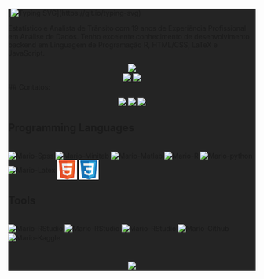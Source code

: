 
<div style="background-color: #242424;">
            
  [![Typing SVG](https://readme-typing-svg.herokuapp.com/?color=FF0000&size=35&center=true&vCenter=true&width=1000&lines=Olá.Sou+Mário+Diego;Um+Desenvolvedor+em+Desenvolvimento;)](https://git.io/typing-svg)


Estatístico e Analista de Trânsito com 19 anos de Experiência Profissional em Análise de Dados. Tenho excelente conhecimento de desenvolvimento backend em Linguagem de Programação R, HTML/CSS, LaTeX e JavaScript.

<div align="center">
    <img height="120em" src="https://github-readme-streak-stats.herokuapp.com?user=MarioDhiego&theme=algolia&include_all_commits=true"/>
</div>

<div align="center">
  <a href="https://github.com/MarioDhiego">
  <img height="100em" src="https://github-readme-stats.vercel.app/api?username=MarioDhiego&show_icons=true&theme=algolia&include_all_commits=true"/>
  <img height="100em" src="https://github-readme-stats.vercel.app/api/top-langs?username=MarioDhiego&show_icons=true&theme=algolia&include_all_commits=true&layout=compact&langs_count=16&hide=javascript,HTML,css"/>
  </a>
</div>
## Contatos:

<div>
<p align='center'>
<a href="https://instagram.com/dhiego_valente/" target="_blank"><img loading="lazy" src="https://img.shields.io/badge/-Instagram-%23E4405F?style=for-the-badge&logo=instagram&logoColor=white" target="_blank"></a>
<a href = "mailto:diego.vatente@gmail.com"><img loading="lazy" src="https://img.shields.io/badge/Gmail-D14836?style=for-the-badge&logo=gmail&logoColor=white" target="_blank"></a>
<a href="https://br.linkedin.com/in/mario-diego-rocha-valente-6bb892254/" target="_blank"><img loading="lazy" src="https://img.shields.io/badge/-LinkedIn-%230077B5?style=for-the-badge&logo=linkedin&logoColor=white" target="_blank"></a>   
</p>
</div>


## Programming Languages

<div style="display: inline_block"><br>
<img align="center" alt="Mario-Spss" height="40" width="40" src="https://cdn.jsdelivr.net/gh/devicons/devicon/icons/spss/spss-plain.svg"/>
<img align="center" alt="Mario-Minitab" height="40" width="40" src="https://cdn.jsdelivr.net/gh/devicons/devicon/icons/minitab/minitab-original.svg"/>
<img align="center" alt="Mario-Matlab" height="40" width="40" src="https://cdn.jsdelivr.net/gh/devicons/devicon/icons/matlab/matlab-original.svg"/>
<img align="center" alt="Mario-R" height="40" width="40" src="https://cdn.jsdelivr.net/gh/devicons/devicon/icons/r/r-original.svg"/>
<img align="center" alt="Mario-python" height="40" width="40" src="https://cdn.jsdelivr.net/gh/devicons/devicon/icons/python/python-original-wordmark.svg"/>
<img align="center" alt="Mario-Latex" height="40" width="40" src="https://cdn.jsdelivr.net/gh/devicons/devicon/icons/latex/latex-original.svg"/>
<img align="center" alt="Mario-HTML" height="40" width="40" src="https://raw.githubusercontent.com/devicons/devicon/master/icons/html5/html5-original.svg"/>
<img align="center" alt="Mario-CSS" height="40" width="40" src="https://raw.githubusercontent.com/devicons/devicon/master/icons/css3/css3-original.svg"/>
</div>

 ## Tools
 
<div style="display: inline_block"><br>
<img align="center" alt="Mario-RStudio" height="40" width="40" src="https://cdn.jsdelivr.net/gh/devicons/devicon/icons/rstudio/rstudio-original.svg"/>
 <img align="center" alt="Mario-RStudio" height="40" width="40" src="https://cdn.jsdelivr.net/gh/devicons/devicon/icons/vscode/vscode-original-wordmark.svg" />
<img align="center" alt="Mario-RStudio" height="40" width="40" src="https://cdn.jsdelivr.net/gh/devicons/devicon/icons/jupyter/jupyter-original-wordmark.svg" />
 <img align="center" alt="Mario-Github" height="40" width="40" src="https://cdn.jsdelivr.net/gh/devicons/devicon/icons/github/github-original-wordmark.svg" />
<img align="center" alt="Mario-Kaggle" height="40" width="40" src="https://cdn.jsdelivr.net/gh/devicons/devicon/icons/kaggle/kaggle-original-wordmark.svg" />
  
   ##



<div align="center" style="margin: 40px 0">
   <a href="https://github.com/MarioDhiego/github-profile-views-counter">
       <img width="175px" src="https://komarev.com/ghpvc/?username=MarioDhiego&color=DE002D">
   </a>
</div>











